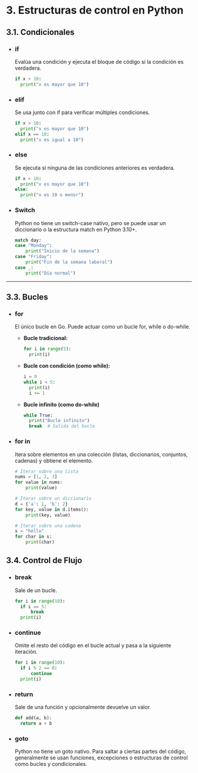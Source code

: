 # 3. Estructuras de control en Python

## 3.1. Condicionales

- ### if

  Evalúa una condición y ejecuta el bloque de código si la condición es verdadera.

  ```py
  if x > 10:
    print("x es mayor que 10")

  ```

- ### elif

  Se usa junto con if para verificar múltiples condiciones.

  ```py
  if x > 10:
    print("x es mayor que 10")
  elif x == 10:
    print("x es igual a 10")

  ```

- ### else

  Se ejecuta si ninguna de las condiciones anteriores es verdadera.

  ```py
  if x > 10:
    print("x es mayor que 10")
  else:
    print("x es 10 o menor")

  ```

- ### Switch

  Python no tiene un switch-case nativo, pero se puede usar un diccionario o la estructura match en Python 3.10+.

  ```py
  match day:
  case "Monday":
      print("Inicio de la semana")
  case "Friday":
      print("Fin de la semana laboral")
  case _:
      print("Día normal")

  ```

---

## 3.3. Bucles

- ### for

  El único bucle en Go. Puede actuar como un bucle for, while o do-while.

  - **Bucle tradicional:**

    ```py
    for i in range(5):
      print(i)

    ```

  - **Bucle con condición (como while):**

    ```py
    i = 0
    while i < 5:
      print(i)
      i += 1

    ```

  - **Bucle infinito (como do-while)**

    ```py
    while True:
      print("Bucle infinito")
      break  # Salida del bucle

    ```

- ### for in

  Itera sobre elementos en una colección (listas, diccionarios, conjuntos, cadenas) y obtiene el elemento.

  ```py
  # Iterar sobre una lista
  nums = [1, 2, 3]
  for value in nums:
      print(value)

  # Iterar sobre un diccionario
  d = {'a': 1, 'b': 2}
  for key, value in d.items():
      print(key, value)

  # Iterar sobre una cadena
  s = "hello"
  for char in s:
      print(char)

  ```

## 3.4. Control de Flujo

- ### break

  Sale de un bucle.

  ```py
  for i in range(10):
    if i == 5:
        break
    print(i)

  ```

- ### continue

  Omite el resto del código en el bucle actual y pasa a la siguiente iteración.

  ```py
  for i in range(10):
    if i % 2 == 0:
        continue
    print(i)

  ```

- ### return

  Sale de una función y opcionalmente devuelve un valor.

  ```py
  def add(a, b):
    return a + b

  ```

- ### goto

  Python no tiene un goto nativo. Para saltar a ciertas partes del código, generalmente se usan funciones, excepciones o estructuras de control como bucles y condicionales.
